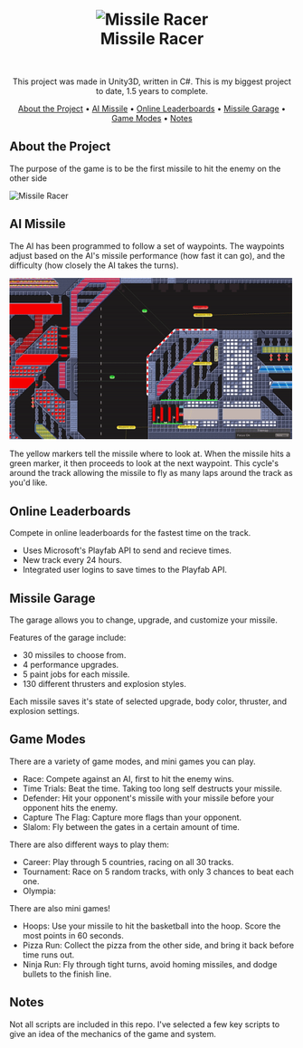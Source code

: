 <h1 align="center">
  <br>
  <img src="https://raw.githubusercontent.com/brandonnodar/Missile_Racer/master/images/mr_title.gif" alt="Missile Racer" width="700">
  </br>
  Missile Racer
</h1>
<br>
<p align="center">This project was made in Unity3D, written in C#. This is my biggest project to date, 1.5 years to complete.</p>

<p align="center">
  <a href="#about-the-project">About the Project</a> •
  <a href="#ai-missile">AI Missile</a> •
  <a href="#online-leaderboards">Online Leaderboards</a> •
  <a href="#missile-garage">Missile Garage</a> •
  <a href="#game-modes">Game Modes</a> •
  <a href="#notes">Notes</a>
</p>

## About the Project
<p>The purpose of the game is to be the first missile to hit the enemy on the other side</p>

<img src="https://raw.githubusercontent.com/brandonnodar/Missile_Racer/master/images/mr_enemyhit.gif" alt="Missile Racer" width="500">

## AI Missile
<p>The AI has been programmed to follow a set of waypoints. The waypoints adjust based on the AI's missile performance (how fast it can go), and the difficulty (how closely the AI takes the turns).</p>

<img src="https://raw.githubusercontent.com/brandonnodar/Missile_Racer/master/images/mr_ai.gif" alt="Missile Racer" width="500">

<p>The yellow markers tell the missile where to look at. When the missile hits a green marker, it then proceeds to look at the next waypoint. This cycle's around the track allowing the missile to fly as many laps around the track as you'd like.</p>

## Online Leaderboards
<p>Compete in online leaderboards for the fastest time on the track.</p>
<ul>
  <li>Uses Microsoft's Playfab API to send and recieve times.</li>
  <li>New track every 24 hours.</li>
  <li>Integrated user logins to save times to the Playfab API.</li>
</ul>

## Missile Garage
<p>The garage allows you to change, upgrade, and customize your missile.</p>
<p>Features of the garage include:</p>
<ul>
  <li>30 missiles to choose from.</li>
  <li>4 performance upgrades.</li>
  <li>5 paint jobs for each missile.</li>
  <li>130 different thrusters and explosion styles.</li>
</ul>

<p>Each missile saves it's state of selected upgrade, body color, thruster, and explosion settings.</p>

## Game Modes
<p>There are a variety of game modes, and mini games you can play.</p>
<ul>
  <li>Race: Compete against an AI, first to hit the enemy wins.</li>
  <li>Time Trials: Beat the time. Taking too long self destructs your missile.</li>
  <li>Defender: Hit your opponent's missile with your missile before your opponent hits the enemy.</li>
  <li>Capture The Flag: Capture more flags than your opponent.</li>
  <li>Slalom: Fly between the gates in a certain amount of time.</li>
</ul>

<p>There are also different ways to play them:</p>
<ul>
  <li>Career: Play through 5 countries, racing on all 30 tracks.</li>
  <li>Tournament: Race on 5 random tracks, with only 3 chances to beat each one.</li>
  <li>Olympia: </li>
</ul>

<p>There are also mini games!</p>
<ul>
  <li>Hoops: Use your missile to hit the basketball into the hoop. Score the most points in 60 seconds.</li>
  <li>Pizza Run: Collect the pizza from the other side, and bring it back before time runs out.</li>
  <li>Ninja Run: Fly through tight turns, avoid homing missiles, and dodge bullets to the finish line.</li>
</ul>
 
## Notes
<p>Not all scripts are included in this repo. I've selected a few key scripts to give an idea of the mechanics of the game and system.</p>
